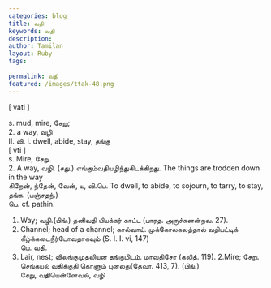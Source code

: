 ```yaml
---
categories: blog
title: வதி
keywords: வதி
description: 
author: Tamilan
layout: Ruby
tags: 
 
permalink: வதி
featured: /images/ttak-48.png
---
```

  
[ vati ]  
  
s. mud, mire, சேறு;   
2. a way, வழி  
II. வி. i. dwell, abide, stay, தங்கு  
[ vti ]  
s. Mire, சேறு.   
2. A way, வழி. (சது.) எங்கும்வதியழிந்துகிடக்கிறது. The things are trodden down in the way  
கிறேன், ந்தேன், வேன், ய, வி.பெ. To dwell, to abide, to sojourn, to tarry, to stay, தங்க. (பஞ்சதந்.)  
பெ. cf. pathin.   
1. Way; வழி.(பிங்.) தனிவதி யியக்கர் காட்ட (பாரத. அருச்சுனன்றவ. 27).   
2. Channel; head of a channel; கால்வாய். முக்கோலகலத்தால் வதியட்டிக் கீழ்க்கடைநீர்போவதாகவும் (S. I. I. vi, 147)  
பெ. வதி.   
1. Lair, nest; விலங்குமுதலியன தங்குமிடம். மாவதிசேர (கலித். 119). 2.Mire; சேறு. செங்கயல் வதிக்குதி கொளும் புனலது(தேவா. 413, 7). (பிங்.)  
சேறு, வதியென்னேவல், வழி